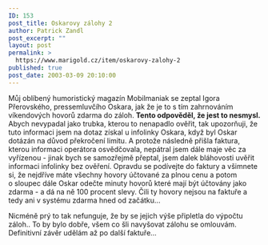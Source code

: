 ```yaml
---
ID: 153
post_title: Oskarovy zálohy 2
author: Patrick Zandl
post_excerpt: ""
layout: post
permalink: >
  https://www.marigold.cz/item/oskarovy-zalohy-2
published: true
post_date: 2003-03-09 20:10:00
---
```

<P>Můj oblíbený humoristický magazín Mobilmaniak se zeptal Igora Přerovského, pressemluvčího Oskara, jak že je to s tím zahrnováním víkendových hovorů zdarma do záloh. <STRONG>Tento odpověděl, že jest to nesmysl.</STRONG> Abych nevypadal jako trubka, kterou to nenapadlo ověřit, tak upozorňuji, že tuto informaci jsem na dotaz získal u infolinky Oskara, když byl Oskar dotázán na důvod překročení limitu. A protože následně přišla faktura, kterou informaci operátora osvědčovala, nepátral jsem dále maje věc za vyřízenou - jinak bych se samozřejmě přeptal, jsem dalek bláhovosti uvěřit informaci infolinky bez ověření. Opravdu se podívejte do faktury a všimnete si, že nejdříve máte všechny hovory účtované za plnou cenu a potom o&#160;sloupec dále Oskar odečte minuty hovorů které mají být účtovány jako zdarma - a dá na ně 100 procent slevy. Čili ty hovory nejsou na faktuře a tedy ani v systému zdarma hned od začátku...</P>
<P>Nicméně prý to tak nefunguje, že by se jejich výše připletla do výpočtu záloh.. To by bylo dobře, všem co šli navyšovat zálohu se omlouvám. Definitivní závěr udělám až po další faktuře...</P>